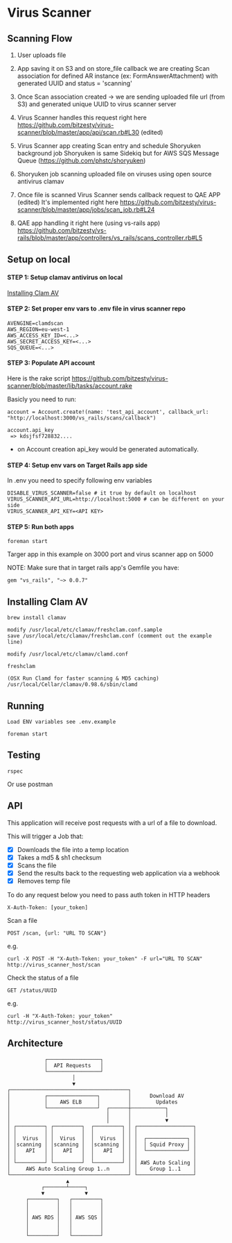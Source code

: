 # Virus Scanner

## Scanning Flow

1) User uploads file

2) App saving it on S3 and on store_file callback we are creating Scan association for defined AR instance (ex: FormAnswerAttachment) with generated UUID and status = 'scanning'

3) Once Scan association created -> we are sending uploaded file url (from S3) and generated unique UUID to virus scanner server

4) Virus Scanner handles this request right here https://github.com/bitzesty/virus-scanner/blob/master/app/api/scan.rb#L30 (edited)

5) Virus Scanner app creating Scan entry and schedule Shoryuken background job
Shoryuken is same Sidekiq but for AWS SQS Message Queue (https://github.com/phstc/shoryuken)

6) Shoryuken job scanning uploaded file on viruses using open source antivirus clamav

7) Once file is scanned Virus Scanner sends callback request to QAE APP (edited) It's implemented right here https://github.com/bitzesty/virus-scanner/blob/master/app/jobs/scan_job.rb#L24

8) QAE app handling it right here (using vs-rails app) https://github.com/bitzesty/vs-rails/blob/master/app/controllers/vs_rails/scans_controller.rb#L5


## Setup on local

#### STEP 1: Setup clamav antivirus on local

[Installing Clam AV](https://github.com/bitzesty/virus-scanner#installing-clam-av)

#### STEP 2: Set proper env vars to .env file in virus scanner repo

```
AVENGINE=clamdscan
AWS_REGION=eu-west-1
AWS_ACCESS_KEY_ID=<...>
AWS_SECRET_ACCESS_KEY=<...>
SQS_QUEUE=<...>
```

#### STEP 3: Populate API account

Here is the rake script https://github.com/bitzesty/virus-scanner/blob/master/lib/tasks/account.rake

Basicly you need to run:
```
account = Account.create!(name: 'test_api_account', callback_url: "http://localhost:3000/vs_rails/scans/callback")

account.api_key
 => kdsjfsf728832....
```

* on Account creation api_key would be generated automatically.

#### STEP 4: Setup env vars on Target Rails app side

In .env you need to specify following env variables
```
DISABLE_VIRUS_SCANNER=false # it true by default on localhost
VIRUS_SCANNER_API_URL=http://localhost:5000 # can be different on your side
VIRUS_SCANNER_API_KEY=<API KEY>
```

#### STEP 5: Run both apps

```
foreman start
```

Targer app in this example on 3000 port and virus scanner app on 5000

NOTE: Make sure that in target rails app's Gemfile you have:
```
gem "vs_rails", "~> 0.0.7"
```

## Installing Clam AV

    brew install clamav

    modify /usr/local/etc/clamav/freshclam.conf.sample
    save /usr/local/etc/clamav/freshclam.conf (comment out the example line)

    modify /usr/local/etc/clamav/clamd.conf

    freshclam

    (OSX Run Clamd for faster scanning & MD5 caching)
    /usr/local/Cellar/clamav/0.98.6/sbin/clamd

## Running

    Load ENV variables see .env.example

    foreman start

## Testing

`rspec`

Or use postman


## API

This application will receive post requests with a url of a file to download.

This will trigger a Job that:

- [x] Downloads the file into a temp location
- [x] Takes a md5 & sh1 checksum
- [x] Scans the file
- [x] Send the results back to the requesting web application via a webhook
- [x] Removes temp file

To do any request below you need to pass auth token in HTTP headers

    X-Auth-Token: [your_token]

Scan a file

    POST /scan, {url: "URL TO SCAN"}

  e.g.

    curl -X POST -H "X-Auth-Token: your_token" -F url="URL TO SCAN" http://virus_scanner_host/scan

Check the status of a file

    GET /status/UUID

  e.g.

    curl -H "X-Auth-Token: your_token" http://virus_scanner_host/status/UUID

## Architecture

                ┌─────────────────┐
                │  API Requests   │
                └─────────────────┘
                         │
                         ▼
    ┌──────────────────────────────────────┐
    │           ┌────────────────┐         │      Download AV
    │           │    AWS ELB     │         │        Updates
    │           └────────────────┘  ┌──────┼───────────┐
    │                               │      │           │
    │                               │      │           ▼
    │ ┌─────────┐ ┌─────────┐  ┌─────────┐ │ ┌──────────────────┐
    │ │         │ │         │  │         │ │ │                  │
    │ │  Virus  │ │  Virus  │  │  Virus  │ │ │  ┌─────────────┐ │
    │ │scanning │ │scanning │  │scanning │ │ │  │ Squid Proxy │ │
    │ │   API   │ │   API   │  │   API   │ │ │  └─────────────┘ │
    │ │         │ │         │  │         │ │ │                  │
    │ └─────────┘ └─────────┘  └─────────┘ │ │ AWS Auto Scaling │
    │     AWS Auto Scaling Group 1..n      │ │    Group 1..1    │
    └──────────────────────────────────────┘ └──────────────────┘
                       ▲
               ┌───────┴─────┐
               ▼             ▼
          ┌─────────┐   ┌─────────┐
          │         │   │         │
          │         │   │         │
          │ AWS RDS │   │ AWS SQS │
          │         │   │         │
          │         │   │         │
          └─────────┘   └─────────┘
